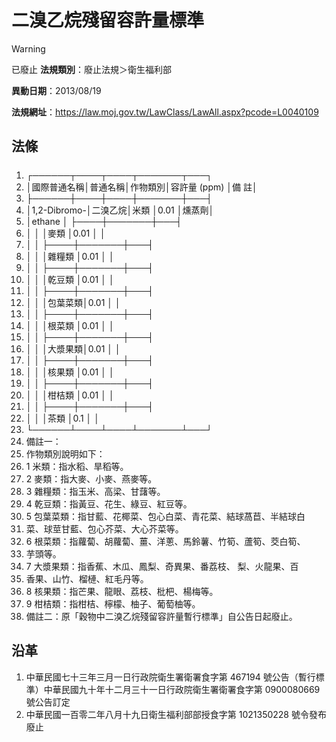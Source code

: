 # 二溴乙烷殘留容許量標準


> [!WARNING]
> 已廢止
**法規類別**：廢止法規＞衛生福利部

**異動日期**：2013/08/19  

**法規網址**：https://law.moj.gov.tw/LawClass/LawAll.aspx?pcode=L0040109



## 法條
##### 
1. ┌──────┬────┬────┬───────┬───┐
1. │國際普通名稱│普通名稱│作物類別│容許量 (ppm)  │備  註│
1. ├──────┼────┼────┼───────┼───┤
1. │1,2-Dibromo-│二溴乙烷│米類    │0.01          │燻蒸劑│
1. │ethane      │        ├────┼───────┼───┤
1. │            │        │麥類    │0.01          │      │
1. │            │        ├────┼───────┼───┤
1. │            │        │雜糧類  │0.01          │      │
1. │            │        ├────┼───────┼───┤
1. │            │        │乾豆類  │0.01          │      │
1. │            │        ├────┼───────┼───┤
1. │            │        │包葉菜類│0.01          │      │
1. │            │        ├────┼───────┼───┤
1. │            │        │根菜類  │0.01          │      │
1. │            │        ├────┼───────┼───┤
1. │            │        │大漿果類│0.01          │      │
1. │            │        ├────┼───────┼───┤
1. │            │        │核果類  │0.01          │      │
1. │            │        ├────┼───────┼───┤
1. │            │        │柑桔類  │0.01          │      │
1. │            │        ├────┼───────┼───┤
1. │            │        │茶類    │0.1           │      │
1. └──────┴────┴────┴───────┴───┘
1. 備註一：
1. 作物類別說明如下：
1. 1 米類：指水稻、旱稻等。
1. 2 麥類：指大麥、小麥、燕麥等。
1. 3 雜糧類：指玉米、高梁、甘藷等。
1. 4 乾豆類：指黃豆、花生、綠豆、紅豆等。
1. 5 包葉菜類：指甘藍、花椰菜、包心白菜、青花菜、結球萵苣、半結球白
1.   菜、球莖甘藍、包心芥菜、大心芥菜等。
1. 6 根菜類：指蘿蔔、胡蘿蔔、薑、洋蔥、馬鈴薯、竹筍、蘆筍、茭白筍、
1.   芋頭等。
1. 7 大漿果類：指香蕉、木瓜、鳳梨、奇異果、番荔枝、  梨、火龍果、百
1.   香果、山竹、榴槤、紅毛丹等。
1. 8 核果類：指芒果、龍眼、荔枝、枇杷、楊梅等。
1. 9 柑桔類：指柑桔、檸檬、柚子、葡萄柚等。
1. 備註二：原「穀物中二溴乙烷殘留容許量暫行標準」自公告日起廢止。

## 沿革
1. 中華民國七十三年三月一日行政院衛生署衛署食字第 467194 號公告（暫行標準）中華民國九十年十二月三十一日行政院衛生署衛署食字第 0900080669號公告訂定
1. 中華民國一百零二年八月十九日衛生福利部部授食字第 1021350228 號令發布廢止
